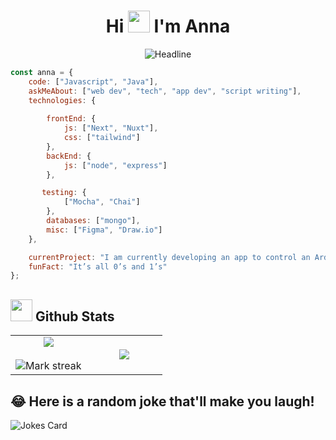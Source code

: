 <h1 align="center">Hi <img src="https://media.giphy.com/media/hvRJCLFzcasrR4ia7z/giphy.gif" width="35"> I'm Anna</h1>

<div align=center>
        <img src="https://readme-typing-svg.herokuapp.com?color=%23FFA500&size=32&center=true&vCenter=true&width=600&height=50&lines=Web+Developer;Computer+Science+Student;Open-Source+Enthusiast" alt="Headline" />
    </div>  

```javascript
const anna = {
    code: ["Javascript", "Java"],
    askMeAbout: ["web dev", "tech", "app dev", "script writing"],
    technologies: {
      
        frontEnd: {
            js: ["Next", "Nuxt"],
            css: ["tailwind"]
        },
        backEnd: {
            js: ["node", "express"]
        },

       testing: {
            ["Mocha", "Chai"]
        },
        databases: ["mongo"],
        misc: ["Figma", "Draw.io"]
    },

    currentProject: "I am currently developing an app to control an Arduino device, and collaborating with EasyCoders on multiple projects",
    funFact: "It’s all 0’s and 1’s"
};
```

## <img src="https://media.giphy.com/media/iY8CRBdQXODJSCERIr/giphy.gif" width="35"><b> Github Stats </b>
<p align="center">
  <!--- stats (start) -->
<table>
  <tr>
    <!-- Primera columna para las estadísticas generales y las rachas -->
    <td width="50%" align="center">
      <!-- Estadísticas generales de GitHub -->
      <img src="https://github-readme-stats.vercel.app/api?username=paoahu&theme=gruvbox&show_icons=true&count_private=true" />
      <br></br>
      <!-- Estadísticas de rachas en GitHub -->
      <img title="🔥 Get streak stats for your profile at git.io/streak-stats" alt="Mark streak" src="https://github-readme-streak-stats.herokuapp.com/?user=paoahu&theme=gruvbox&hide_border=false" />
    </td>
    <!-- Segunda columna para los lenguajes más usados, usando la imagen de anuraghazra1 -->
    <td width="50%" align="center">
      <!-- Tarjeta de los lenguajes más usados personalizada -->
      <img align="center" src="https://github-readme-stats.anuraghazra1.vercel.app/api/top-langs/?username=paoahu&theme=gruvbox&hide_border=true&no-bg=true&no-frame=true&langs_count=10"/>
    </td>
  </tr>
</table>
<!--- stats (end) -->


## 😂 Here is a random joke that'll make you laugh!
![Jokes Card](https://readme-jokes.vercel.app/api)


